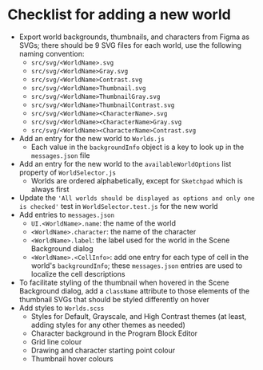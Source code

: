 # Checklist for adding a new world

- Export world backgrounds, thumbnails, and characters from Figma as SVGs;
  there should be 9 SVG files for each world, use the following naming
  convention:
  - `src/svg/<WorldName>.svg`
  - `src/svg/<WorldName>Gray.svg`
  - `src/svg/<WorldName>Contrast.svg`
  - `src/svg/<WorldName>Thumbnail.svg`
  - `src/svg/<WorldName>ThumbnailGray.svg`
  - `src/svg/<WorldName>ThumbnailContrast.svg`
  - `src/svg/<WorldName><CharacterName>.svg`
  - `src/svg/<WorldName><CharacterName>Gray.svg`
  - `src/svg/<WorldName><CharacterName>Contrast.svg`
- Add an entry for the new world to `Worlds.js`
  - Each value in the `backgroundInfo` object is a key to look up in the
    `messages.json` file
- Add an entry for the new world to the `availableWorldOptions` list property
  of `WorldSelector.js`
  - Worlds are ordered alphabetically, except for `Sketchpad` which is
    always first
- Update the
  `'All worlds should be displayed as options and only one is checked'`
  test in `WorldSelector.test.js` for the new world
- Add entries to `messages.json`
  - `UI.<WorldName>.name`: the name of the world
  - `<WorldName>.character`: the name of the character
  - `<WorldName>.label`: the label used for the world in the
    Scene Background dialog
  - `<WorldName>.<CellInfo>`: add one entry for each type of
    cell in the world's `backgroundInfo`; these `messages.json` entries are
    used to localize the cell descriptions
- To facilitate styling of the thumbnail when hovered in the Scene Background
  dialog, add a `className` attribute to those elements of the thumbnail
  SVGs that should be styled differently on hover
- Add styles to `Worlds.scss`
  - Styles for Default, Grayscale, and High Contrast themes (at least,
    adding styles for any other themes as needed)
  - Character background in the Program Block Editor
  - Grid line colour
  - Drawing and character starting point colour
  - Thumbnail hover colours
